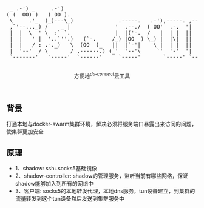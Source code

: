 <div align="center">
  <p>
      <pre style="float:center">
 _ .-') _     .-')                                            .-') _       .-') _     ('-.                .-') _
( (  OO) )   ( OO ).                                         ( OO ) )     ( OO ) )  _(  OO)              (  OO) )
 \     .'_  (_)---\_)              .-----.   .-'),-----. ,--./ ,--,'  ,--./ ,--,'  (,------.    .-----.  /     '._
 ,`'--..._) /    _ |              '  .--./  ( OO'  .-.  '|   \ |  |\  |   \ |  |\   |  .---'   '  .--./  |'--...__)
 |  |  \  ' \  :` `.              |  |('-.  /   |  | |  ||    \|  | ) |    \|  | )  |  |       |  |('-.  '--.  .--'
 |  |   ' |  '..`''.)   (`-.     /_) |OO  ) \_) |  |\|  ||  .     |/  |  .     |/  (|  '--.   /_) |OO  )    |  |
 |  |   / : .-._)   \  (OO  )_   ||  |`-'|    \ |  | |  ||  |\    |   |  |\    |    |  .--'   ||  |`-'|     |  |
 |  '--'  / \       / ,------.) (_'  '--'\     `'  '-'  '|  | \   |   |  | \   |    |  `---. (_'  '--'\     |  |
 `-------'   `-----'  `------'     `-----'       `-----' `--'  `--'   `--'  `--'    `------'    `-----'     `--'
  </pre>
  </p>
  <p>

  <p align='center'>
方便地<sup><em>ds-connect</em></sup>云工具
<br> 
</p>

  </p>
</div>


<br>

## 背景

打通本地与docker-swarm集群环境，解决必须将服务端口暴露出来访问的问题，使集群更加安全


## 原理

- 1、shadow: ssh+socks5基础镜像
- 2、shadow-controller: shadow的管理服务，监听当前有哪些网络，保证shadow能够加入到所有的网络中
- 3、客户端: socks5的本地转发代理，本地dns服务，tun设备建立，到集群的流量转发到这个tun设备然后发送到集群服务中

